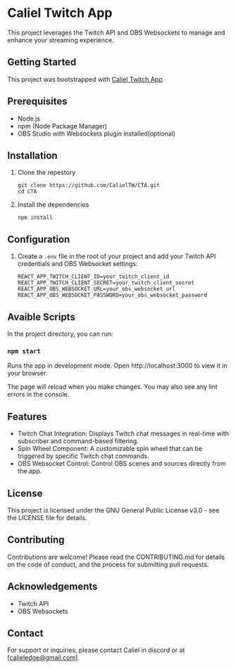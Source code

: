 # Caliel Twitch App

This project leverages the Twitch API and OBS Websockets to manage and enhance your streaming experience.

## Getting Started

This project was bootstrapped with [Caliel Twitch App](https://github.com/CalielTW/CTA).

## Prerequisites

- Node.js
- npm (Node Package Manager)
- OBS Studio with Websockets plugin installed(optional)

## Installation

1. Clone the repestory
   ```
   git clone https://github.com/CalielTW/CTA.git
   cd CTA
   ```
2. Install the dependencies
   ```
   npm install
   ```

## Configuration

1. Create a `.env` file in the root of your project and add your Twitch API credentials and OBS Websocket settings:
   ```
   REACT_APP_TWITCH_CLIENT_ID=your_twitch_client_id
   REACT_APP_TWITCH_CLIENT_SECRET=your_twitch_client_secret
   REACT_APP_OBS_WEBSOCKET_URL=your_obs_websocket_url
   REACT_APP_OBS_WEBSOCKET_PASSWORD=your_obs_websocket_password
   ```

## Avaible Scripts

In the project directory, you can run:

### `npm start`

Runs the app in development mode.
Open http://localhost:3000 to view it in your browser.

The page will reload when you make changes.
You may also see any lint errors in the console.

## Features

- Twitch Chat Integration: Displays Twitch chat messages in real-time with subscriber and command-based filtering.
- Spin Wheel Component: A customizable spin wheel that can be triggered by specific Twitch chat commands.
- OBS Websocket Control: Control OBS scenes and sources directly from the app.

## License

This project is licensed under the GNU General Public License v3.0 - see the LICENSE file for details.

## Contributing

Contributions are welcome! Please read the CONTRIBUTING.md for details on the code of conduct, and the process for submitting pull requests.

## Acknowledgements

- Twitch API
- OBS Websockets

## Contact

For support or inquiries, please contact Caliel in discord or at [calieledge@gmail.com].

